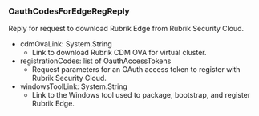 ### OauthCodesForEdgeRegReply
Reply for request to download Rubrik Edge from Rubrik Security Cloud.

- cdmOvaLink: System.String
  - Link to download Rubrik CDM OVA for virtual cluster.
- registrationCodes: list of OauthAccessTokens
  - Request parameters for an OAuth access token to register with Rubrik Security Cloud.
- windowsToolLink: System.String
  - Link to the Windows tool used to package, bootstrap, and register Rubrik Edge.
